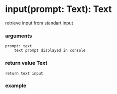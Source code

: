# input(prompt: Text): Text

retrieve input from standart input

### arguments
	prompt: text
		text prompt displayed in console

### return value Text
	return text input

### example
	

